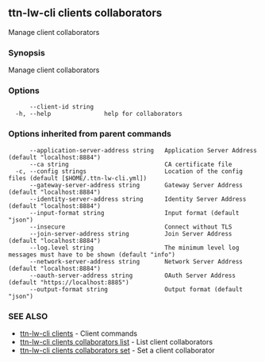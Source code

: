 ## ttn-lw-cli clients collaborators

Manage client collaborators

### Synopsis

Manage client collaborators

### Options

```
      --client-id string   
  -h, --help               help for collaborators
```

### Options inherited from parent commands

```
      --application-server-address string   Application Server Address (default "localhost:8884")
      --ca string                           CA certificate file
  -c, --config strings                      Location of the config files (default [$HOME/.ttn-lw-cli.yml])
      --gateway-server-address string       Gateway Server Address (default "localhost:8884")
      --identity-server-address string      Identity Server Address (default "localhost:8884")
      --input-format string                 Input format (default "json")
      --insecure                            Connect without TLS
      --join-server-address string          Join Server Address (default "localhost:8884")
      --log.level string                    The minimum level log messages must have to be shown (default "info")
      --network-server-address string       Network Server Address (default "localhost:8884")
      --oauth-server-address string         OAuth Server Address (default "https://localhost:8885")
      --output-format string                Output format (default "json")
```

### SEE ALSO

* [ttn-lw-cli clients](ttn-lw-cli_clients.md)	 - Client commands
* [ttn-lw-cli clients collaborators list](ttn-lw-cli_clients_collaborators_list.md)	 - List client collaborators
* [ttn-lw-cli clients collaborators set](ttn-lw-cli_clients_collaborators_set.md)	 - Set a client collaborator

